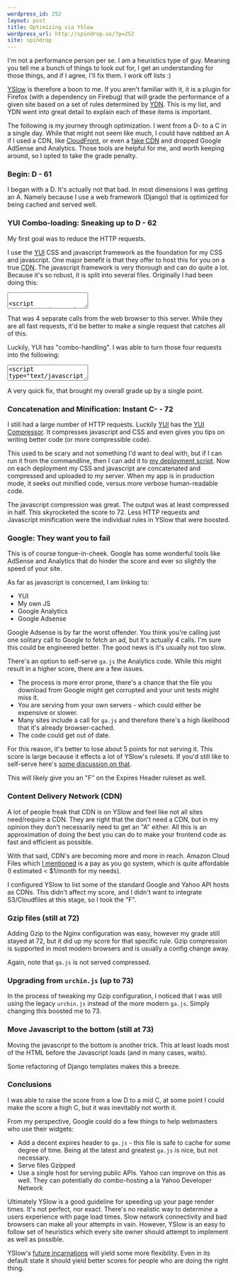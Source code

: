 ```yaml
---
wordpress_id: 252
layout: post
title: Optimizing via YSlow
wordpress_url: http://spindrop.us/?p=252
site: spindrop
---
```

[yslow]: http://developer.yahoo.com/yslow/
[ydn]: http://developer.yahoo.com/
[fake]: http://spindrop.us/2009/03/08/appengine-is-not-a-free-cdn/

I'm not a performance person per se.  I am a heuristics type of guy.  Meaning you tell me a bunch of things to look out for, I get an understanding for those things, and if I agree, I'll fix them.  I work off lists :)

[YSlow][] is therefore a boon to me.  If you aren't familiar with it, it is a plugin for Firefox (with a dependency on Firebug) that will grade the performance of a given site based on a set of rules determined by [YDN][].  This is my list, and YDN went into great detail to explain each of these items is important.

The following is my journey through optimization.  I went from a D- to a C in a single day.  While that might not seem like much, I could have nabbed an A if I used a CDN, like [CloudFront](http://aws.amazon.com/cloudfront/), or even a [fake CDN][fake] and dropped Google AdSense and Analytics.  Those tools are helpful for me, and worth keeping around, so I opted to take the grade penalty.

<!--more-->
[yui]: http://developer.yahoo.com/yui/

### Begin: D - 61

I began with a D.  It's actually not that bad.  In most dimensions I was getting an A.  Namely because I use a web framework (Django) that is optimized for being cached and served well. 

### YUI Combo-loading: Sneaking up to D - 62

My first goal was to reduce the HTTP requests.

I use the [YUI][] CSS and javascript framework as the foundation for my CSS and javascript.  One major benefit is that they offer to host this for you on a true <acronym title="Content Delivery Network">CDN</acronym>.  The javascript framework is very thorough and can do quite a lot.  Because it's so robust, it is split into several files.  Originally I had been doing this:

<div><textarea name="code" class="html">

<script type="text/javascript" src="http://yui.yahooapis.com/2.6.0/build/yahoo-dom-event/yahoo-dom-event.js"></script>
<script type="text/javascript" src="http://yui.yahooapis.com/2.6.0/build/connection/connection-min.js"></script>
<script type="text/javascript" src="http://yui.yahooapis.com/2.6.0/build/datasource/datasource-min.js"></script>
<script type="text/javascript" src="http://yui.yahooapis.com/2.6.0/build/autocomplete/autocomplete-min.js"></script>

</textarea></div>

That was 4 separate calls from the web browser to this server.  While they are all fast requests, it'd be better to make a single request that catches all of this.

Luckily, YUI has "combo-handling".  I was able to turn those four requests into the following:

<div><textarea name="code" class="html">
<script type="text/javascript" src="http://yui.yahooapis.com/combo?2.7.0/build/yahoo-dom-event/yahoo-dom-event.js&2.7.0/build/connection/connection-min.js&2.7.0/build/datasource/datasource-min.js&2.7.0/build/autocomplete/autocomplete-min.js"></script>
</textarea></div>

A very quick fix, that brought my overall grade up by a single point.

### Concatenation and Minification: Instant C- - 72

I still had a large number of HTTP requests.  Luckily [YUI][] has the [YUI Compressor](http://developer.yahoo.com/yui/compressor/).  It compresses javascript and CSS and even gives you tips on writing better code (or more compressible code).

This used to be scary and not something I'd want to deal with, but if I can run it from the commandline, then I can add it to [my deployment script](http://spindrop.us/2009/03/02/a-stitch-in-fabric-saves-time/).  Now on each deployment my CSS and javascript are concatenated and compressed and uploaded to my server.  When my app is in production mode, it seeks out minified code, versus more verbose human-readable code.

The javascript compression was great.  The output was at least compressed in half.  This skyrocketed the score to 72.  Less HTTP requests and Javascript minification were the individual rules in YSlow that were boosted.

### Google: They want you to fail

This is of course tongue-in-cheek.  Google has some wonderful tools like AdSense and Analytics that do hinder the score and ever so slightly the speed of your site.

As far as javascript is concerned, I am linking to:
* YUI
* My own JS 
* Google Analytics
* Google Adsense

Google Adsense is by far the worst offender.  You think you're calling just one solitary call to Google to fetch an ad, but it's actually 4 calls.  I'm sure this could be engineered better.  The good news is it's usually not too slow.

There's an option to self-serve `ga.js` the Analytics code.  While this might result in a higher score, there are a few issues.

* The process is more error prone, there's a chance that the file you download from Google might get corrupted and your unit tests might miss it.
* You are serving from your own servers - which could either be expensive or slower.
* Many sites include a call for `ga.js` and therefore there's a high likelihood that it's already browser-cached.
* The code could get out of date.

For this reason, it's better to lose about 5 points for not serving it.  This score is large because it effects a lot of YSlow's rulesets.  If you'd still like to self-serve here's [some discussion on that](http://www.askapache.com/javascript/google-analytics-speed-tips.html).

This will likely give you an "F" on the Expires Header ruleset as well.

### Content Delivery Network (CDN)

A lot of people freak that CDN is on YSlow and feel like not all sites need/require a CDN.  They are right that the don't need a CDN, but in my opinion they don't necessarily need to get an "A" either.  All this is an approximation of doing the best you can do to make your frontend code as fast and efficient as possible.

With that said, CDN's are becoming more and more in reach.  Amazon Cloud Files which [I mentioned][fake] is a pay as you go system, which is quite affordable (I estimated < $1/month for my needs).

I configured YSlow to list some of the standard Google and Yahoo API hosts as CDNs.  This didn't affect my score, and I didn't want to integrate S3/Cloudfiles at this stage, so I took the "F".  

### Gzip files (still at 72)

Adding Gzip to the Nginx configuration was easy, however my grade still stayed at 72, but it did up my score for that specific rule.  Gzip compression is supported in most modern browsers and is usually a config change away.

Again, note that `ga.js` is not served compressed.  

### Upgrading from `urchin.js` (up to 73)

In the process of tweaking my Gzip configuration, I noticed that I was still using the legacy `urchin.js` instead of the more modern `ga.js`.  Simply changing this boosted me to 73.

### Move Javascript to the bottom (still at 73)

Moving the javascript to the bottom is another trick.  This at least loads most of the HTML before the Javascript loads (and in many cases, waits).

Some refactoring of Django templates makes this a breeze.

### Conclusions

I was able to raise the score from a low D to a mid C, at some point I could make the score a high C, but it was inevitably not worth it.

From my perspective, Google could do a few things to help webmasters who use their widgets:

* Add a decent expires header to `ga.js` - this file is safe to cache for some degree of time.  Being at the latest and greatest `ga.js` is nice, but not necessary.
* Serve files Gzipped
* Use a single host for serving public APIs.  Yahoo can improve on this as well.  They can potentially do combo-hosting a la Yahoo Developer Network

Ultimately YSlow is a good guideline for speeding up your page render times.  It's not perfect, nor exact.  There's no realistic way to determine a users experience with page load times.  Slow network connectivity and bad browsers can make all your attempts in vain.  However, YSlow is an easy to follow set of heuristics which every site owner should attempt to implement as well as possible.

YSlow's [future incarnations][p] will yield some more flexibility.  Even in its default state it should yield better scores for people who are doing the right thing.

[p]: http://www.slideshare.net/stoyan/yslow-20-presentation
